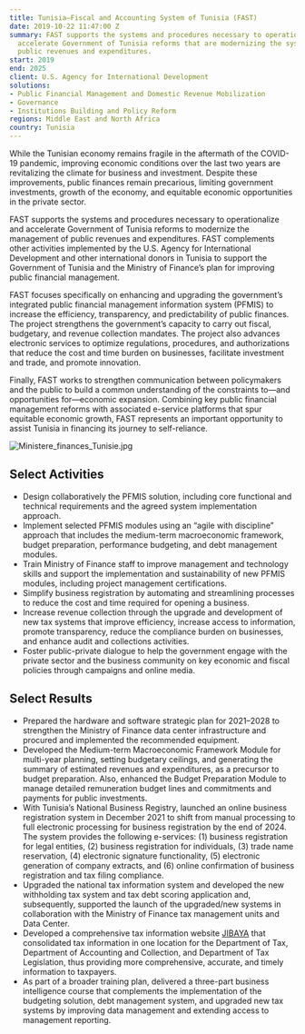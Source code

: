 ```yaml
---
title: Tunisia—Fiscal and Accounting System of Tunisia (FAST)
date: 2019-10-22 11:47:00 Z
summary: FAST supports the systems and procedures necessary to operationalize and
  accelerate Government of Tunisia reforms that are modernizing the system for managing
  public revenues and expenditures.
start: 2019
end: 2025
client: U.S. Agency for International Development
solutions:
- Public Financial Management and Domestic Revenue Mobilization
- Governance
- Institutions Building and Policy Reform
regions: Middle East and North Africa
country: Tunisia
---
```


While the Tunisian economy remains fragile in the aftermath of the COVID-19 pandemic, improving economic conditions over the last two years are revitalizing the climate for business and investment. Despite these improvements, public finances remain precarious, limiting government investments, growth of the economy, and equitable economic opportunities in the private sector.

FAST supports the systems and procedures necessary to operationalize and accelerate Government of Tunisia reforms to modernize the management of public revenues and expenditures. FAST complements other activities implemented by the U.S. Agency for International Development and other international donors in Tunisia to support the Government of Tunisia and the Ministry of Finance’s plan for improving public financial management. 

FAST focuses specifically on enhancing and upgrading the government’s integrated public financial management information system (PFMIS) to increase the efficiency, transparency, and predictability of public finances. The project strengthens the government’s capacity to carry out fiscal, budgetary, and revenue collection mandates. The project also advances electronic services to optimize regulations, procedures, and authorizations that reduce the cost and time burden on businesses, facilitate investment and trade, and promote innovation.

Finally, FAST works to strengthen communication between policymakers and the public to build a common understanding of the constraints to—and opportunities for—economic expansion. Combining key public financial management reforms with associated e-service platforms that spur equitable economic growth, FAST represents an important opportunity to assist Tunisia in financing its journey to self-reliance.

![Ministere_finances_Tunisie.jpg](/uploads/Ministere_finances_Tunisie.jpg)

## Select Activities

* Design collaboratively the PFMIS solution, including core functional and technical requirements and the agreed system implementation approach.
* Implement selected PFMIS modules using an “agile with discipline” approach that includes the medium-term macroeconomic framework, budget preparation, performance budgeting, and debt management modules.
* Train Ministry of Finance staff to improve management and technology skills and support the implementation and sustainability of new PFMIS modules, including project management certifications.  
* Simplify business registration by automating and streamlining processes to reduce the cost and time required for opening a business.
* Increase revenue collection through the upgrade and development of new tax systems that improve efficiency, increase access to information, promote transparency, reduce the compliance burden on businesses, and enhance audit and collections activities. 
* Foster public-private dialogue to help the government engage with the private sector and the business community on key economic and fiscal policies through campaigns and online media.

## Select Results

* Prepared the hardware and software strategic plan for 2021–2028 to strengthen the Ministry of Finance data center infrastructure and procured and implemented the recommended equipment.
* Developed the Medium-term Macroeconomic Framework Module for multi-year planning, setting budgetary ceilings, and generating the summary of estimated revenues and expenditures, as a precursor to budget preparation. Also, enhanced the Budget Preparation Module to manage detailed remuneration budget lines and commitments and payments for public investments. 
* With Tunisia’s National Business Registry, launched an online business registration system in December 2021 to shift from manual processing to full electronic processing for business registration by the end of 2024. The system provides the following e-services: (1) business registration for legal entities, (2) business registration for individuals, (3) trade name reservation, (4) electronic signature functionality, (5) electronic generation of company extracts, and (6) online confirmation of business registration and tax filing compliance.
* Upgraded the national tax information system and developed the new withholding tax system and tax debt scoring application and, subsequently, supported the launch of the upgraded/new systems in collaboration with the Ministry of Finance tax management units and Data Center. 
* Developed a comprehensive tax information website [JIBAYA](https://jibaya.tn/) that consolidated tax information in one location for the Department of Tax, Department of Accounting and Collection, and Department of Tax Legislation, thus providing more comprehensive, accurate, and timely information to taxpayers. 
* As part of a broader training plan, delivered a three-part business intelligence course that complements the implementation of the budgeting solution, debt management system, and upgraded new tax systems by improving data management and extending access to management reporting. 